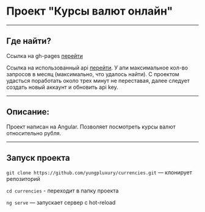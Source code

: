 # Проект "Курсы валют онлайн"
___

## Где найти?

Ссылка на gh-pages [перейти](https://yungpluxury.github.io/currencies/)

Ссылка на использованный api [перейти](https://api.freecurrencyapi.com/). У апи максимальное кол-во запросов в месяц (максимально, что удалось найти). С проектом удасться поработать около трех минут не переставая, далее следует создать новый аккаунт и обновить api key.

___

## Описание:

Проект написан на Angular. Позволяет посмотреть курсы валют относительно рубля.

___

## Запуск проекта

`git clone https://github.com/yungpluxury/currencies.git` — клонирует репозиторий

`cd currencies` - переходит в папку проекта

`ng serve` — запускает сервер с hot-reload


